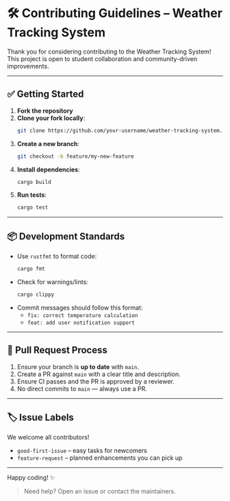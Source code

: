 # 🛠️ Contributing Guidelines – Weather Tracking System

Thank you for considering contributing to the Weather Tracking System! This project is open to student collaboration and community-driven improvements.

---

## ✅ Getting Started

1. **Fork the repository**
2. **Clone your fork locally**:
   ```bash
   git clone https://github.com/your-username/weather-tracking-system.git
   ```
3. **Create a new branch**:
   ```bash
   git checkout -b feature/my-new-feature
   ```
4. **Install dependencies**:
   ```bash
   cargo build
   ```
5. **Run tests**:
   ```bash
   cargo test
   ```

---

## 📦 Development Standards

- Use `rustfmt` to format code:
  ```bash
  cargo fmt
  ```
- Check for warnings/lints:
  ```bash
  cargo clippy
  ```
- Commit messages should follow this format:
  - `fix: correct temperature calculation`
  - `feat: add user notification support`

---

## 🔁 Pull Request Process

1. Ensure your branch is **up to date** with `main`.
2. Create a PR against `main` with a clear title and description.
3. Ensure CI passes and the PR is approved by a reviewer.
4. No direct commits to `main` — always use a PR.

---

## 🏷️ Issue Labels

We welcome all contributors!
- `good-first-issue` – easy tasks for newcomers
- `feature-request` – planned enhancements you can pick up

---

Happy coding! ✨

> Need help? Open an issue or contact the maintainers.
